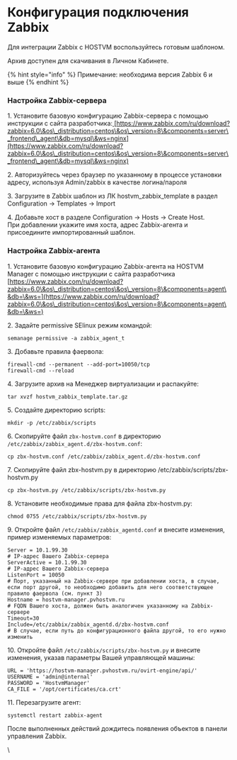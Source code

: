 # Конфигурация подключения Zabbix

Для интеграции Zabbix с HOSTVM воспользуйтесь готовым шаблоном.

Архив доступен для скачивания в Личном Кабинете.

{% hint style="info" %}
Примечание: необходима версия Zabbix 6 и выше
{% endhint %}

### Настройка Zabbix-сервера

1\. Установите базовую конфигурацию Zabbix-сервера с помощью инструкции с сайта разработчика:[ ](https://www.zabbix.com/ru/download?zabbix=6.2\&os\_distribution=ubuntu\&os\_version=22.04\&components=server\_frontend\_agent\&db=pgsql\&ws=nginx)[https://www.zabbix.com/ru/download?zabbix=6.0\&os\_distribution=centos\&os\_version=8\&components=server\_frontend\_agent\&db=mysql\&ws=nginx](https://www.zabbix.com/ru/download?zabbix=6.0\&os\_distribution=centos\&os\_version=8\&components=server\_frontend\_agent\&db=mysql\&ws=nginx)

2\. Авторизуйтесь через браузер по указанному в процессе установки адресу, используя Admin/zabbix в качестве логина/пароля

3\. Загрузите в Zabbix шаблон из ЛК hostvm\_zabbix\_template в раздел Configuration -> Templates -> Import

4\. Добавьте хост в разделе Configuration -> Hosts -> Create Host.\
При добавлении укажите имя хоста, адрес Zabbix-агента и присоедините импортированный шаблон.

### Настройка Zabbix-агента

1\. Установите базовую конфигурацию Zabbix-агента на HOSTVM Manager с помощью инструкции с сайта разработчика [https://www.zabbix.com/ru/download?zabbix=6.0\&os\_distribution=centos\&os\_version=8\&components=agent\&db=\&ws=](https://www.zabbix.com/ru/download?zabbix=6.0\&os\_distribution=centos\&os\_version=8\&components=agent\&db=\&ws=)

2\. Задайте permissive SElinux режим командой:

```
semanage permissive -a zabbix_agent_t
```

3\. Добавьте правила фаервола:

```
firewall-cmd --permanent --add-port=10050/tcp
firewall-cmd --reload
```

4\. Загрузите архив на Менеджер виртуализации и распакуйте:

```
tar xvzf hostvm_zabbix_template.tar.gz
```

5\. Создайте директорию scripts:

```
mkdir -p /etc/zabbix/scripts
```

6\. Скопируйте файл `zbx-hostvm.conf` в директорию `/etc/zabbix/zabbix_agent.d/zbx-hostvm.conf`:

```
cp zbx-hostvm.conf /etc/zabbix/zabbix_agent.d/zbx-hostvm.conf
```

7\. Скопируйте файл zbx-hostvm.py в директорию /etc/zabbix/scripts/zbx-hostvm.py

```
cp zbx-hostvm.py /etc/zabbix/scripts/zbx-hostvm.py
```

8\. Установите необходимые права для файла zbx-hostvm.py:

```
chmod 0755 /etc/zabbix/scripts/zbx-hostvm.py
```

9\. Откройте файл `/etc/zabbix/zabbix_agentd.conf` и внесите изменения, пример изменяемых параметров:

```
Server = 10.1.99.30
# IP-адрес Вашего Zabbix-сервера
ServerActive = 10.1.99.30
# IP-адрес Вашего Zabbix-сервера
ListenPort = 10050
# Порт, указанный на Zabbix-сервере при добавлении хоста, в случае, если порт другой, то необходимо добавить для него соответствующее правило фаервола (см. пункт 3)
Hostname = hostvm-manager.pvhostvm.ru
# FQDN Вашего хоста, должен быть аналогичен указанному на Zabbix-сервере
Timeout=30
Include=/etc/zabbix/zabbix_agentd.d/zbx-hostvm.conf 
# В случае, если путь до конфигурационного файла другой, то его нужно изменить
```

10\. Откройте файл `/etc/zabbix/scripts/zbx-hostvm.py` и внесите изменения, указав параметры Вашей управляющей машины:

```
URL = 'https://hostvm-manager.pvhostvm.ru/ovirt-engine/api/'
USERNAME = 'admin@internal'
PASSWORD = 'HostvmManager'
CA_FILE = '/opt/certificates/ca.crt'
```

11\. Перезагрузите агент:

```
systemctl restart zabbix-agent
```

После выполненных действий дождитесь появления объектов в панели управления Zabbix.

\
